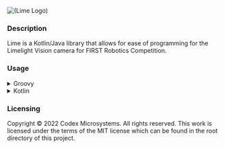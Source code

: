 ![(Lime Logo)](https://raw.githubusercontent.com/codexmicrosystems/brand-guidelines/main/logo/lime-logo.png)

### Description
Lime is a Kotlin/Java library that allows for ease of programming for the Limelight Vision camera for FIRST Robotics Competition.

### Usage
<details>
<summary>Groovy</summary>
Step 1, add the JitPack repository to your gradle build file.
```gradle
repositories {
	maven { url 'https://jitpack.io' }
}
```

Step 2, add the dependency to your gradle build file.
```gradle
dependencies {
	implementation 'com.github.codexmicrosystems:lime:main-SNAPSHOT'
}
```
</details>

<details>
<summary>Kotlin</summary>
Step 1, add the JitPack repository to your gradle build file.
```gradle
repositories {
	maven { url = uri("https://jitpack.io") }
}
```

Step 2, add the dependency to your gradle build file.
```gradle
dependencies {
	implementation("com.github.codexmicrosystems:lime:main-SNAPSHOT")
}
```
</details>

### Licensing
Copyright © 2022 Codex Microsystems. All rights reserved. This work is licensed under the terms of the MIT license which can be found in the root directory of this project.